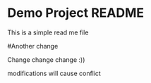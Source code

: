 # Demo Project README

This is a simple read me file

#Another change

Change change change :))


modifications
will cause conflict